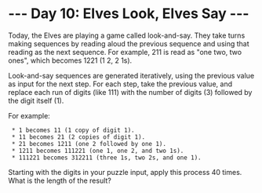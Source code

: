 # --- Day 10: Elves Look, Elves Say ---

   Today, the Elves are playing a game called look-and-say. They take turns
   making sequences by reading aloud the previous sequence and using that
   reading as the next sequence. For example, 211 is read as "one two, two
   ones", which becomes 1221 (1 2, 2 1s).

   Look-and-say sequences are generated iteratively, using the previous value
   as input for the next step. For each step, take the previous value, and
   replace each run of digits (like 111) with the number of digits (3)
   followed by the digit itself (1).

   For example:

     * 1 becomes 11 (1 copy of digit 1).
     * 11 becomes 21 (2 copies of digit 1).
     * 21 becomes 1211 (one 2 followed by one 1).
     * 1211 becomes 111221 (one 1, one 2, and two 1s).
     * 111221 becomes 312211 (three 1s, two 2s, and one 1).

   Starting with the digits in your puzzle input, apply this process 40
   times. What is the length of the result?

